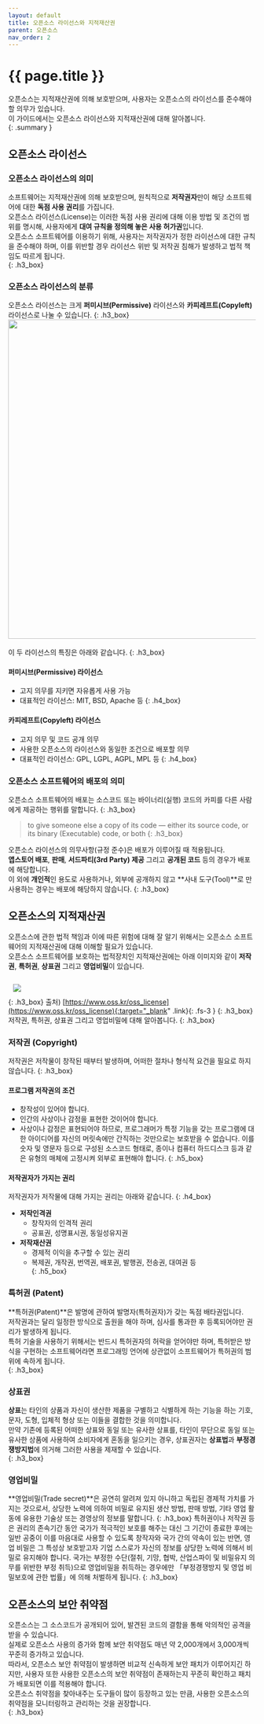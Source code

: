 ```yaml
---
layout: default
title: 오픈소스 라이선스와 지적재산권
parent: 오픈소스
nav_order: 2
---
```

# {{ page.title }}
오픈소스는 지적재산권에 의해 보호받으며, 사용자는 오픈소스의 라이선스를 준수해야 할 의무가 있습니다.<br>
이 가이드에서는 오픈소스 라이선스와 지적재산권에 대해 알아봅니다.  
{: .summary }

## 오픈소스 라이선스
### 오픈소스 라이선스의 의미
소프트웨어는 지적재산권에 의해 보호받으며, 원칙적으로 **저작권자**만이 해당 소프트웨어에 대한 **독점 사용 권리**를 가집니다.<br>
오픈소스 라이선스(License)는 이러한 독점 사용 권리에 대해 이용 방법 및 조건의 범위를 명시해, 사용자에게 <b>대여 규칙을 정의해 놓은 사용 허가권</b>입니다.<br>
오픈소스 소프트웨어를 이용하기 위해, 사용자는 저작권자가 정한 라이선스에 대한 규칙을 준수해야 하며, 이를 위반할 경우 라이선스 위반 및 저작권 침해가 발생하고 법적 책임도 따르게 됩니다.<br>
{: .h3_box}

### 오픈소스 라이선스의 분류
오픈소스 라이선스는 크게 **퍼미시브(Permissive)** 라이선스와 **카피레프트(Copyleft)** 라이선스로 나눌 수 있습니다.
{: .h3_box}
<img src="https://tech.kakao.com/storage/2021/02/03.osi_.jpg" width="650"><br><br>
이 두 라이선스의 특징은 아래와 같습니다.
{: .h3_box}

#### 퍼미시브(Permissive) 라이선스
- 고지 의무를 지키면 자유롭게 사용 가능
- 대표적인 라이선스: MIT, BSD, Apache 등
{: .h4_box}

#### 카피레프트(Copyleft) 라이선스
- 고지 의무 및 코드 공개 의무
- 사용한 오픈소스의 라이선스와 동일한 조건으로 배포할 의무
- 대표적인 라이선스: GPL, LGPL, AGPL, MPL 등
{: .h4_box}

### 오픈소스 소프트웨어의 배포의 의미
오픈소스 소프트웨어의 배포는 소스코드 또는 바이너리(실행) 코드의 카피를 다른 사람에게 제공하는 행위를 말합니다.
{: .h3_box}
>to give someone else a copy of its code — either its source code, or its binary (Executable) code, or both
{: .h3_box} 


오픈소스 라이선스의 의무사항(규정 준수)은 배포가 이루어질 때 적용됩니다.<br>
**앱스토어 배포**, **판매**, **서드파티(3rd Party) 제공** 그리고 **공개된 코드** 등의 경우가 배포에 해당합니다.<br>
이 외에 **개인적**인 용도로 사용하거나, 외부에 공개하지 않고 **사내 도구(Tool)**로 만 사용하는 경우는 배포에 해당하지 않습니다.
{: .h3_box}


## 오픈소스의 지적재산권
오픈소스에 관한 법적 책임과 이에 따른 위험에 대해 잘 알기 위해서는 오픈소스 소프트웨어의 지적재산권에 대해 이해할 필요가 있습니다.  <br>
오픈소스 소프트웨어를 보호하는 법적장치인 지적재산권에는 아래 이미지와 같이 **저작권**, **특허권**, **상표권** 그리고 **영업비밀**이 있습니다.<br><br>
<img src="https://www.oss.kr/storage/app/public/thumbnails/e6/c6/spill_800x800_e0e7044573738170e77d16c8e4384ea04c793e8c.gif" style="margin: 10px;"><br>
{: .h3_box}
<span class="fs-3 fw-300 ">출처) </span>
[https://www.oss.kr/oss_license](https://www.oss.kr/oss_license){:target="_blank" .link}{: .fs-3 }
{: .h3_box}
저작권, 특허권, 상표권 그리고 영업비밀에 대해 알아봅니다.
{: .h3_box}


### 저작권 (Copyright)
저작권은 저작물이 창작된 때부터 발생하며, 어떠한 절차나 형식적 요건을 필요로 하지 않습니다.
{: .h3_box}
#### 프로그램 저작권의 조건
- 창작성이 있어야 합니다. 
- 인간의 사상이나 감정을 표현한 것이어야 합니다. 
- 사상이나 감정은 표현되어야 하므로, 프로그래머가 특정 기능을 갖는 프로그램에 대한 아이디어를 자신의 머릿속에만 간직하는 것만으로는 보호받을 수 없습니다.
이를 숫자 및 영문자 등으로 구성된 소스코드 형태로, 종이나 컴퓨터 하드디스크 등과 같은 유형의 매체에 고정시켜 외부로 표현해야 합니다.
{: .h5_box}

#### 저작권자가 가지는 권리
저작권자가 저작물에 대해 가지는 권리는 아래와 같습니다.
{: .h4_box}
- **저작인격권**
    - 창작자의 인격적 권리
    - 공표권, 성명표시권, 동일성유지권
- **저작재산권**
    - 경제적 이익을 추구할 수 있는 권리
    - 복제권, 개작권, 번역권, 배포권, 발행권, 전송권, 대여권 등  
{: .h5_box}


### 특허권 (Patent)
**특허권(Patent)**은 발명에 관하여 발명자(특허권자)가 갖는 독점 배타권입니다.<br>
저작권과는 달리 일정한 방식으로 출원을 해야 하며, 심사를 통과한 후 등록되어야만 권리가 발생하게 됩니다.<br>
특허 기술을 사용하기 위해서는 반드시 특허권자의 허락을 얻어야만 하며, 특허받은 방식을 구현하는 소프트웨어라면 프로그래밍 언어에 상관없이 소프트웨어가 특허권의 범위에 속하게 됩니다.<br>
{: .h3_box}

### 상표권
**상표**는 타인의 상품과 자신이 생산한 제품을 구별하고 식별하게 하는 기능을 하는 기호, 문자, 도형, 입체적 형상 또는 이들을 결합한 것을 의미합니다.<br>
만약 기존에 등록된 어떠한 상표와 동일 또는 유사한 상표를, 타인이 무단으로 동일 또는 유사한 상품에 사용하여 소비자에게 혼동을 일으키는 경우, 상표권자는 **상표법**과 **부정경쟁방지법**에 의거해 그러한 사용을 제재할 수 있습니다.<br>
{: .h3_box}

### 영업비밀
**영업비밀(Trade secret)**은 공연히 알려져 있지 아니하고 독립된 경제적 가치를 가지는 것으로서, 상당한 노력에 의하여 비밀로 유지된 생산 방법, 판매 방법, 기타 영업 활동에 유용한 기술상 또는 경영상의 정보를 말합니다.
{: .h3_box}
특허권이나 저작권 등은 권리의 존속기간 동안 국가가 적극적인 보호를 해주는 대신 그 기간이 종료한 후에는 일반 공중이 이를 마음대로 사용할 수 있도록 창작자와 국가 간의 약속이 있는 반면, 
영업 비밀은 그 특성상 보호받고자 기업 스스로가 자신의 정보를 상당한 노력에 의해서 비밀로 유지해야 합니다. 
국가는 부정한 수단(절취, 기망, 협박, 산업스파이 및 비밀유지 의무를 위반한 부정 취득)으로 영업비밀을 취득하는 경우에만 「부정경쟁방지 및 영업 비밀보호에 관한 법률」에 의해 처벌하게 됩니다.
{: .h3_box}

## 오픈소스의 보안 취약점
오픈소스는 그 소스코드가 공개되어 있어, 발견된 코드의 결함을 통해 악의적인 공격을 받을 수 있습니다.<br> 
실제로 오픈소스 사용의 증가와 함께 보안 취약점도 매년 약 2,000개에서 3,000개씩 꾸준히 증가하고 있습니다.<br>
따라서, 오픈소스 보안 취약점이 발생하면 비교적 신속하게 보안 패치가 이루어지긴 하지만, 사용자 또한 사용한 오픈소스의 보안 취약점이 존재하는지 꾸준히 확인하고 패치가 배포되면 이를 적용해야 합니다.<br>
오픈소스 취약점을 찾아내주는 도구들이 많이 등장하고 있는 만큼, 사용한 오픈소스의 취약점을 모니터링하고 관리하는 것을 권장합니다.<br>
{: .h3_box}

